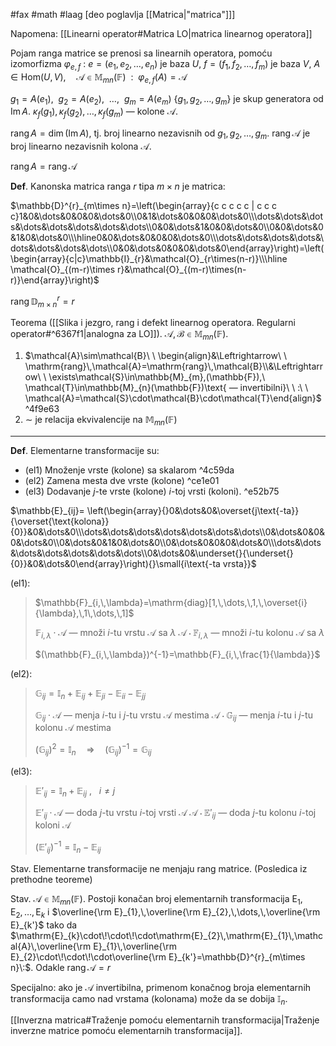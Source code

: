 #fax #math #laag [deo poglavlja [[Matrica|"matrica"]]]
$\:$

Napomena: [[Linearni operator#Matrica LO|matrica linearnog operatora]]

Pojam ranga matrice se prenosi sa linearnih operatora, pomoću izomorfizma $\varphi_{e,\,f}\:$:
$e=(e_{1},\,e_{2},\,\dots,\,e_{n})$ je baza $U$, $f=(f_{̌1},\,f_{2},\,\dots,\,f_{m})$ je baza $V$,
$A\in\mathrm{Hom}(U,\,V),\quad\mathcal{A}\in\mathbb{M}_{mn}(\mathbb{F})\ \ :\ \ \varphi_{e,\,f}(A)=\mathcal{A}$

$g_{1}=A(e_{1}),\ \ g_{2}=A(e_{2}),\ \ \dots, \ \ g_{m}=A(e_{m})$ 
$\{g_{1},\,g_{2},\,\dots,\,g_{m}\}$ je skup generatora od $\mathrm{Im}\,A$.
$\kappa_{f}(g_{1}),\,\kappa_{f}(g_{2}),\,\dots,\,\kappa_{f}(g_{m})$ — kolone $\mathcal{A}$.

$\mathrm{rang}\,A=\dim(\mathrm{Im}\,A)$, tj. broj linearno nezavisnih od $g_{1},\,g_{2},\,\dots,\,g_{m}$.
$\mathrm{rang}\,\mathcal{A}$ je broj linearno nezavisnih kolona $\mathcal{A}$.

$\mathrm{rang}\,A=\mathrm{rang}\,\mathcal{A}$

**Def**. Kanonska matrica ranga $r$ tipa $m\times n$ je matrica:

$\mathbb{D}^{r}_{m\times n}=\left(\begin{array}{c c c c c | c c c c}1&0&\dots&0&0&0&\dots&0\\0&1&\dots&0&0&0&\dots&0\\\dots&\dots&\dots&\dots&\dots&\dots&\dots&\dots\\0&0&\dots&1&0&0&\dots&0\\0&0&\dots&0&1&0&\dots&0\\\hline0&0&\dots&0&0&0&\dots&0\\\dots&\dots&\dots&\dots&\dots&\dots&\dots&\dots\\0&0&\dots&0&0&0&\dots&0\end{array}\right)=\left(\begin{array}{c|c}\mathbb{I}_{r}&\mathcal{O}_{r\times(n-r)}\\\hline \mathcal{O}_{(m-r)\times r}&\mathcal{O}_{(m-r)\times(n-r)}\end{array}\right)$

$\mathrm{rang}\,\mathbb{D}^{r}_{m\times n}=r$

Teorema ([[Slika i jezgro, rang i defekt linearnog operatora. Regularni operator#^6367f1|analogna za LO]]). $\mathcal{A},\,\mathcal{B}\in\mathbb{M}_{mn}(\mathbb{F})$.
1. $\mathcal{A}\sim\mathcal{B}\ \ \begin{align}&\Leftrightarrow\ \ \mathrm{rang}\,\mathcal{A}=\mathrm{rang}\,\mathcal{B}\\&\Leftrightarrow\ \ \exists\mathcal{S}\in\mathbb{M}_{m},(\mathbb{F}),\ \mathcal{T}\in\mathbb{M}_{n}(\mathbb{F})\text{ — invertibilni}\ \ :\ \ \mathcal{A}=\mathcal{S}\cdot\mathcal{B}\cdot\mathcal{T}\end{align}$ ^4f9e63
2. $\sim$ je relacija ekvivalencije na $\mathbb{M}_{mn}(\mathbb{F})$
___
**Def**. Elementarne transformacije su:
- (el1) Množenje vrste (kolone) sa skalarom ^4c59da
- (el2) Zamena mesta dve vrste (kolone) ^ce1e01
- (el3) Dodavanje $j$-te vrste (kolone) $i$-toj vrsti (koloni). ^e52b75

$\mathbb{E}_{ij}= \left(\begin{array}{}0&\dots&0&\overset{j\text{-ta}}{\overset{\text{kolona}}{0}}&0&\dots&0\\\dots&\dots&\dots&\dots&\dots&\dots&\dots\\0&\dots&0&0&0&\dots&0\\0&\dots&0&1&0&\dots&0\\0&\dots&0&0&0&\dots&0\\\dots&\dots&\dots&\dots&\dots&\dots&\dots\\0&\dots&0&\underset{}{\underset{}{0}}&0&\dots&0\end{array}\right){}\small{i\text{-ta vrsta}}$

(el1):
>$\mathbb{F}_{i,\,\lambda}=\mathrm{diag}[1,\,\dots,\,1,\,\overset{i}{\lambda},\,1\,\dots,\,1]$
>
>$\mathbb{F}_{i,\,\lambda}\cdot\mathcal{A}$ — množi $i$-tu vrstu $\mathcal{A}$ sa $\lambda$
>$\mathcal{A}\cdot\mathbb{F}_{i,\,\lambda}$ — množi $i$-tu kolonu $\mathcal{A}$ sa $\lambda$
>
>$(\mathbb{F}_{i,\,\lambda})^{-1}=\mathbb{F}_{i,\,\frac{1}{\lambda}}$


(el2):
>$\mathbb{G}_{ij}=\mathbb{I}_{n}+\mathbb{E}_{ij}+\mathbb{E}_{ji}-\mathbb{E}_{ii}-\mathbb{E}_{jj}$
>
>$\mathbb{G}_{ij}\cdot\mathcal{A}$ — menja $i$-tu i $j$-tu vrstu $\mathcal{A}$ mestima
>$\mathcal{A}\cdot\mathbb{G}_{ij}$ — menja $i$-tu i $j$-tu kolonu $\mathcal{A}$ mestima
>
>$(\mathbb{G}_{ij})^{2}=\mathbb{I}_{n}\quad \Rightarrow\quad (\mathbb{G}_{ij})^{-1}=\mathbb{G}_{ij}$

(el3):
>$\mathbb{E}'_{ij}=\mathbb{I}_{n}+\mathbb{E}_{ij}$ ,$\ \:$ $i\ne j$
>
>$\mathbb{E}'_{ij}\cdot\mathcal{A}$ — doda $j$-tu vrstu $i$-toj vrsti $\mathcal{A}$
>$\mathcal{A}\cdot\mathbb{E}'_{ij}$ — doda $j$-tu kolonu $i$-toj koloni $\mathcal{A}$
>
>$(\mathbb{E}'_{ij})^{-1}=\mathbb{I}_{n}-\mathbb{E}_{ij}$

Stav. Elementarne transformacije ne menjaju rang matrice. (Posledica iz prethodne teoreme)
 
Stav. $\mathcal{A}\in\mathbb{M}_{mn}(\mathbb{F})$. Postoji konačan broj elementarnih transformacija $\mathrm{E}_{1},\,\mathrm{E}_{2},\,\dots,\,\mathrm{E}_{k}$ i $\overline{\rm E}_{1},\,\overline{\rm E}_{2},\,\dots,\,\overline{\rm E}_{k'}$ tako da $\mathrm{E}_{k}\cdot\!\cdot\!\cdot\mathrm{E}_{2}\,\mathrm{E}_{1}\,\mathcal{A}\,\overline{\rm E}_{1}\,\overline{\rm E}_{2}\cdot\!\cdot\!\cdot\overline{\rm E}_{k'}=\mathbb{D}^{r}_{m\times n}\:$. Odakle $\mathrm{rang}\, \mathcal{A}=r$

Specijalno: ako je $\mathcal{A}$ invertibilna, primenom konačnog broja elementarnih transformacija camo nad vrstama (kolonama) može da se dobija $\mathbb{I}_{n}$.
$\:$

[[Inverzna matrica#Traženje pomoću elementarnih transformacija|Traženje inverzne matrice pomoću elementarnih transformacija]].
